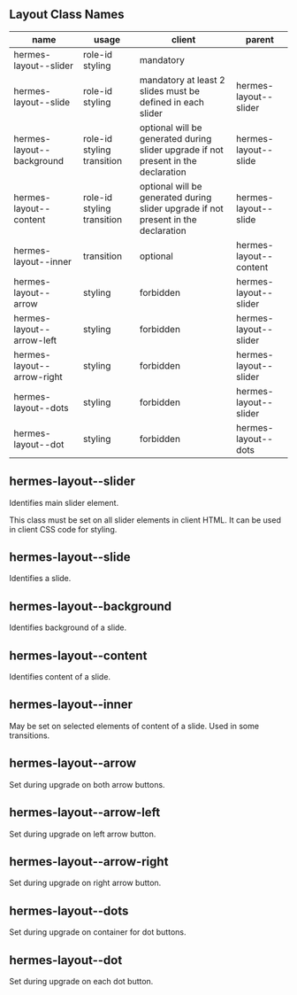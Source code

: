 

<!-- Start src/node/_layout.js -->

## Layout Class Names

name | usage | client | parent
---- | ----- | ------ | ------
hermes-layout--slider | role-id styling | mandatory | 
hermes-layout--slide | role-id styling | mandatory at least 2 slides must be defined in each slider | hermes-layout--slider
hermes-layout--background | role-id styling transition | optional will be generated during slider upgrade if not present in the declaration | hermes-layout--slide
hermes-layout--content | role-id styling transition | optional will be generated during slider upgrade if not present in the declaration | hermes-layout--slide
hermes-layout--inner | transition | optional | hermes-layout--content
hermes-layout--arrow | styling | forbidden | hermes-layout--slider
hermes-layout--arrow-left | styling | forbidden | hermes-layout--slider
hermes-layout--arrow-right | styling | forbidden | hermes-layout--slider
hermes-layout--dots | styling | forbidden | hermes-layout--slider
hermes-layout--dot | styling | forbidden | hermes-layout--dots

## hermes-layout--slider

Identifies main slider element.

This class must be set on all slider elements in client HTML.
It can be used in client CSS code for styling.

## hermes-layout--slide

Identifies a slide.

## hermes-layout--background

Identifies background of a slide.

## hermes-layout--content

Identifies content of a slide.

## hermes-layout--inner

May be set on selected elements of content of a slide. Used in some transitions.

## hermes-layout--arrow

Set during upgrade on both arrow buttons.

## hermes-layout--arrow-left

Set during upgrade on left arrow button.

## hermes-layout--arrow-right

Set during upgrade on right arrow button.

## hermes-layout--dots

Set during upgrade on container for dot buttons.

## hermes-layout--dot

Set during upgrade on each dot button.

<!-- End src/node/_layout.js -->

